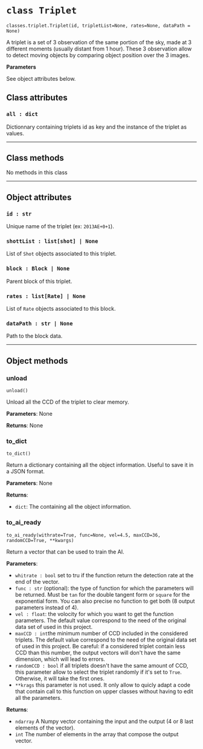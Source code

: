 # `class Triplet`

`classes.triplet.Triplet(id, tripletList=None, rates=None, dataPath = None)`

A triplet is a set of 3 observation of the same portion of the sky, made at 3 different moments (usually distant from 1 hour). These 3 observation allow to detect moving objects by comparing object position over the 3 images.

**Parameters**

See object attributes below.

## Class attributes

### `all : dict`
Dictionnary containing triplets id as key and the instance of the triplet as values.

---

## Class methods

No methods in this class

---

## Object attributes

### `id : str`
Unique name of the triplet (ex: `2013AE+0+1`).
### `shottList : list[shot] | None`
List of `Shot` objects associated to this triplet.
### `block : Block | None`
Parent block of this triplet.
### `rates : list[Rate] | None`
List of `Rate` objects associated to this block.
### `dataPath : str | None`
Path to the block data.

---

## Object methods

### unload

`unload()`

Unload all the CCD of the triplet to clear memory.

**Parameters**: None

**Returns**: None

### to_dict

`to_dict()`

Return a dictionary containing all the object information. Useful to save it in a JSON format.

**Parameters**: None

**Returns**:

- `dict`: The containing all the object information.

### to_ai_ready

`to_ai_ready(withrate=True, func=None, vel=4.5, maxCCD=36, randomCCD=True, **kwargs)`

Return a vector that can be used to train the AI.

**Parameters**:

- `whitrate : bool` set to tru if the function return the detection rate at the end of the vector.
- `func : str` (optional): the type of function for which the parameters will be returned. Must be `tan` for the double tangent form or `square` for the exponential form. You can also precise no function to get both (8 output parameters instead of 4).
- `vel : float`: the volocity for which you want to get the function parameters. The default value correspond to the need of the original data set of used in this project.
- `maxCCD : int`the minimum number of CCD included in the considered triplets. The default value correspond to the need of the original data set of used in this project. Be careful: if a considered triplet contain less CCD than this number, the output vectors will don't have the same dimension, which will lead to errors.
- `randomCCD : bool` if all triplets doesn't have the same amount of CCD, this parameter allow to select the triplet randomly if it's set to `True`. Otherwise, it will take the first ones.
- `**krags` this parameter is not used. It only allow to quicly adapt a code that contain call to this function on upper classes without having to edit all the parameters.

**Returns**:

- `ndarray` A Numpy vector containing the input and the output (4 or 8 last elements of the vector).
- `int` The number of elements in the array that compose the output vector.
